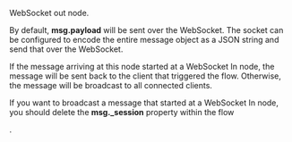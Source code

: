 WebSocket out node.

By default, **msg.payload** will be sent over the WebSocket. The socket can be configured to encode the entire message object as a JSON string and send that over the WebSocket.

If the message arriving at this node started at a WebSocket In node, the message will be sent back to the client that triggered the flow. Otherwise, the message will be broadcast to all connected clients.

If you want to broadcast a message that started at a WebSocket In node, you should delete the **msg._session** property within the flow

.